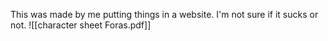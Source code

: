 This was made by me putting things in a website. I'm not sure if it sucks or not.
![[character sheet Foras.pdf]]
